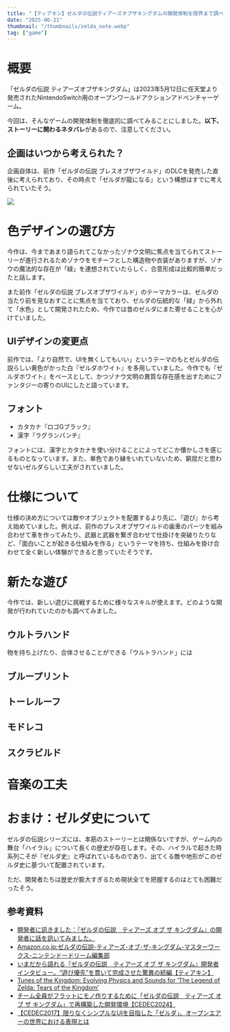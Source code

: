 ```yaml
---
title: "【ティアキン】ゼルダの伝説ティアーズオブザキングダムの開発体制を限界まで調べてみた"
date: "2025-06-21"
thumbnail: "/thumbnails/zelda_note.webp"
tag: ["game"]
---
```


# 概要

「ゼルダの伝説 ティアーズオブザキングダム」は2023年5月12日に任天堂より発売されたNintendoSwitch用のオープンワールドアクションアドベンチャーゲーム。

今回は、そんなゲームの開発体制を徹底的に調べてみることにしました。**以下、ストーリーに関わるネタバレ**があるので、注意してください。

## 企画はいつから考えられた？

企画自体は、前作「ゼルダの伝説 ブレスオブザワイルド」のDLCを発売した直後に考えられており、その時点で「ゼルダが龍になる」という構想はすでに考えられていたそう。

![](/blog/fig_chapter01-01.webp)

# 色デザインの選び方

今作は、今まであまり語られてこなかったゾナウ文明に焦点を当てられてストーリーが進行されるためゾナウをモチーフとした構造物や衣装がありますが、ゾナウの魔法的な存在が「緑」を連想されていたらしく、合意形成は比較的簡単だったと話します。

また前作「ゼルダの伝説 ブレスオブザワイルド」のテーマカラーは、ゼルダの当たり前を見なおすことに焦点を当てており、ゼルダの伝統的な「緑」から外れて「水色」として開発されたため、今作では昔のゼルダにまた寄せることを心がけていました。

## UIデザインの変更点

前作では、「より自然で、UIを無くしてもいい」というテーマのもとゼルダの伝説らしい黄色がかった白『ゼルダホワイト』を多用していました。今作でも『ゼルダホワイト』をベースとして、かつゾナウ文明の異質な存在感を出すためにファンタジーの寄りのUIにしたと語っています。

## フォント

- カタカナ『ロゴGブラック』
- 漢字『ラグランパンチ』

フォントには、漢字とカタカナを使い分けることによってどこか懐かしさを感じるものとなっています。また、単色であり縁をいれていないため、窮屈だと思わせないゼルダらしい工夫がされていました。

# 仕様について

仕様の決め方については敵やオブジェクトを配置するより先に、『遊び』から考え始めていました。例えば、前作のブレスオブザワイルドの歯車のパーツを組み合わせて車を作ってみたり、武器と武器を繋ぎ合わせて仕掛けを突破りたりなど、「面白いことが起きる仕組みを作る」というテーマを持ち、仕組みを掛け合わせて全く新しい体験ができると思っていたそうです。

# 新たな遊び

今作では、新しい遊びに挑戦するために様々なスキルが使えます。どのような開発が行われていたのかも調べてみました。

## ウルトラハンド

物を持ち上げたり、合体させることができる「ウルトラハンド」には

## ブループリント

## トーレルーフ

## モドレコ

## スクラビルド


# 音楽の工夫

# おまけ：ゼルダ史について

ゼルダの伝説シリーズには、本筋のストーリーとは関係ないですが、ゲーム内の舞台「ハイラル」について長くの歴史が存在します。その、ハイラルで起きた時系列こそが『ゼルダ史』と呼ばれているものであり、出てくる敵や地形がこのゼルダ史に基づいて配置されています。

ただ、開発者たちは歴史が膨大すぎるため現状全てを把握するのはとても困難だったそう。

## 参考資料
- [開発者に訊きました：『ゼルダの伝説　ティアーズ オブ ザ キングダム』の開発者に話を訊いてみました。](https://www.nintendo.com/jp/interview/totk/index.html)
- [Amazon.co.jp:ゼルダの伝説-ティアーズ-オブ-ザ-キングダム-マスターワークス-ニンテンドードリーム編集部](https://www.amazon.co.jp/%E3%82%BC%E3%83%AB%E3%83%80%E3%81%AE%E4%BC%9D%E8%AA%AC-%E3%83%86%E3%82%A3%E3%82%A2%E3%83%BC%E3%82%BA-%E3%82%AA%E3%83%96-%E3%82%B6-%E3%82%AD%E3%83%B3%E3%82%B0%E3%83%80%E3%83%A0-%E3%83%9E%E3%82%B9%E3%82%BF%E3%83%BC%E3%83%AF%E3%83%BC%E3%82%AF%E3%82%B9-%E3%83%8B%E3%83%B3%E3%83%86%E3%83%B3%E3%83%89%E3%83%BC%E3%83%89%E3%83%AA%E3%83%BC%E3%83%A0%E7%B7%A8%E9%9B%86%E9%83%A8/dp/4198658730/ref=sr_1_24?__mk_ja_JP=%E3%82%AB%E3%82%BF%E3%82%AB%E3%83%8A&crid=35M35GZ3CD6JE&dib=eyJ2IjoiMSJ9.aMPSjvJFwnbu3-3c1WZdEz6Nx1SEPPTsWld_h0WUR42yoUQSxvWRTj00OT-o4P0vs3JG0zYWbLBHBHbjCHcEp8Fom1UIPRjyTA5axrXs1sMsFDTcsn3HRHjqLq9kQdxhehPowjkzW90rgykR57JuOgVyyCcBV0FcVBSA4DX19AoGBhZuav8j4bN9YsJ47A8pbKOGOHpA48BfZOfOyMtqtNzYFLwrW24pRe8Orjka5MHaMMthBwGXVAxtQbplHK63wPdqxoo1OcOECe2IGT4AZo03Gj5fp_RamHCJiOow698.16_1utTfengAayCc9Cgr4JijbpTAxVF-kSvBPo7GD_o&dib_tag=se&keywords=%E3%83%86%E3%82%A3%E3%82%A2%E3%83%BC%E3%82%AD%E3%83%B3&qid=1750482808&sprefix=%E3%83%86%E3%82%A3%E3%82%A2%E3%82%AD%E3%83%B3%2Caps%2C148&sr=8-24#averageCustomerReviewsAnchor)
- [いまだから語れる『ゼルダの伝説　ティアーズ オブ ザ キングダム』開発者インタビュー。“遊び優先”を貫いて完成させた驚異の続編【ティアキン】](https://www.famitsu.com/news/202309/06314767.html)
- [Tunes of the Kingdom: Evolving Physics and Sounds for ‘The Legend of Zelda: Tears of the Kingdom’](https://youtu.be/N-dPDsLTrTE?feature=shared)
- [チーム全員がフラットにモノ作りするために「ゼルダの伝説　ティアーズ オブ ザ キングダム」で再構築した開発環境【CEDEC2024】](https://www.gamer.ne.jp/news/202408230080/)
- [【CEDEC2017】限りなくシンプルなUIを目指した「ゼルダ」。オープンエアーの世界における表現とは](https://game.watch.impress.co.jp/docs/news/1078846.html)